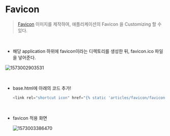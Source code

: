 # Favicon

> [Favicon](https://www.favicon-generator.org/) 이미지를 제작하여, 애플리케이션의 Favicon 을 Customizing 할 수 있다. 

<br>

- 해당 application 하위에 favicon이라는 디렉토리를 생성한 뒤, favicon.ico 파일을 넣어준다. 

![1573002903531](https://user-images.githubusercontent.com/39547788/68260342-1cf73b80-0080-11ea-9046-fe729adef2e6.png)

<br>

- base.html에 아래의 코드 추가!

  ```javascript
  <link rel="shortcut icon" href="{% static 'articles/favicon/favicon.ico' %}" type="image/x-icon" >
  ```

  
<br>

- favicon 적용 화면 

  ![1573003386470](https://user-images.githubusercontent.com/39547788/68260343-1cf73b80-0080-11ea-856e-217d7febfed3.png)

<br>